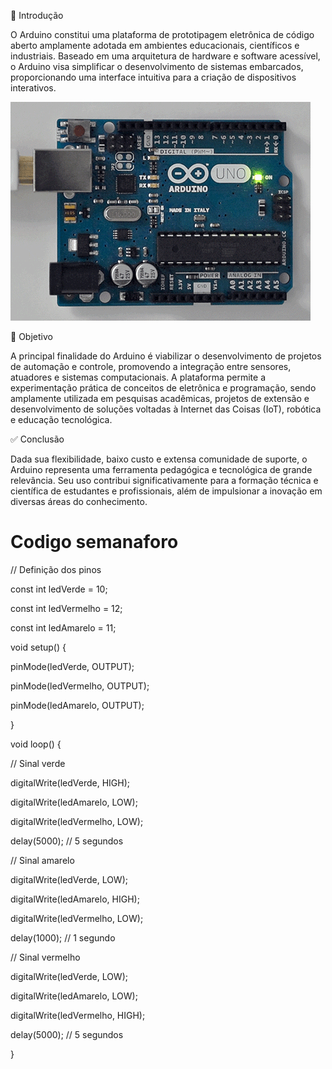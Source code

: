 📘 Introdução

O Arduino constitui uma plataforma de prototipagem eletrônica de código aberto amplamente adotada em ambientes educacionais, científicos e industriais. Baseado em uma arquitetura de hardware e software acessível, o Arduino visa simplificar o desenvolvimento de sistemas embarcados, proporcionando uma interface intuitiva para a criação de dispositivos interativos.

![Arduino UNO](imagens/arduino_blink-fast.gif)

🎯 Objetivo

A principal finalidade do Arduino é viabilizar o desenvolvimento de projetos de automação e controle, promovendo a integração entre sensores, atuadores e sistemas computacionais. A plataforma permite a experimentação prática de conceitos de eletrônica e programação, sendo amplamente utilizada em pesquisas acadêmicas, projetos de extensão e desenvolvimento de soluções voltadas à Internet das Coisas (IoT), robótica e educação tecnológica.

✅ Conclusão

Dada sua flexibilidade, baixo custo e extensa comunidade de suporte, o Arduino representa uma ferramenta pedagógica e tecnológica de grande relevância. Seu uso contribui significativamente para a formação técnica e científica de estudantes e profissionais, além de impulsionar a inovação em diversas áreas do conhecimento.

# Codigo semanaforo

// Definição dos pinos

const int ledVerde = 10;

const int ledVermelho = 12;

const int ledAmarelo = 11;

void setup() {

pinMode(ledVerde, OUTPUT);

pinMode(ledVermelho, OUTPUT);

pinMode(ledAmarelo, OUTPUT);

}

void loop() {

// Sinal verde

digitalWrite(ledVerde, HIGH);

digitalWrite(ledAmarelo, LOW);

digitalWrite(ledVermelho, LOW);

delay(5000); // 5 segundos

// Sinal amarelo

digitalWrite(ledVerde, LOW);

digitalWrite(ledAmarelo, HIGH);

digitalWrite(ledVermelho, LOW);

delay(1000); // 1 segundo

// Sinal vermelho

digitalWrite(ledVerde, LOW);

digitalWrite(ledAmarelo, LOW);

digitalWrite(ledVermelho, HIGH);

delay(5000); // 5 segundos

}
